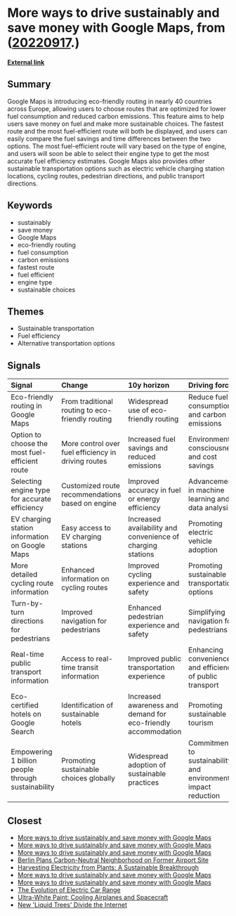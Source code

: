 # __More ways to drive sustainably and save money with Google Maps__, from ([20220917](https://kghosh.substack.com/p/20220917).)

__[External link](https://blog.google/around-the-globe/google-europe/eco-friendly-routing-in-europe/)__



## Summary

Google Maps is introducing eco-friendly routing in nearly 40 countries across Europe, allowing users to choose routes that are optimized for lower fuel consumption and reduced carbon emissions. This feature aims to help users save money on fuel and make more sustainable choices. The fastest route and the most fuel-efficient route will both be displayed, and users can easily compare the fuel savings and time differences between the two options. The most fuel-efficient route will vary based on the type of engine, and users will soon be able to select their engine type to get the most accurate fuel efficiency estimates. Google Maps also provides other sustainable transportation options such as electric vehicle charging station locations, cycling routes, pedestrian directions, and public transport directions.

## Keywords

* sustainably
* save money
* Google Maps
* eco-friendly routing
* fuel consumption
* carbon emissions
* fastest route
* fuel efficient
* engine type
* sustainable choices

## Themes

* Sustainable transportation
* Fuel efficiency
* Alternative transportation options

## Signals

| Signal                                             | Change                                              | 10y horizon                                                   | Driving force                                                   |
|:---------------------------------------------------|:----------------------------------------------------|:--------------------------------------------------------------|:----------------------------------------------------------------|
| Eco-friendly routing in Google Maps                | From traditional routing to eco-friendly routing    | Widespread use of eco-friendly routing                        | Reduce fuel consumption and carbon emissions                    |
| Option to choose the most fuel-efficient route     | More control over fuel efficiency in driving routes | Increased fuel savings and reduced emissions                  | Environmental consciousness and cost savings                    |
| Selecting engine type for accurate efficiency      | Customized route recommendations based on engine    | Improved accuracy in fuel or energy efficiency                | Advancements in machine learning and data analysis              |
| EV charging station information on Google Maps     | Easy access to EV charging stations                 | Increased availability and convenience of charging stations   | Promoting electric vehicle adoption                             |
| More detailed cycling route information            | Enhanced information on cycling routes              | Improved cycling experience and safety                        | Promoting sustainable transportation options                    |
| Turn-by-turn directions for pedestrians            | Improved navigation for pedestrians                 | Enhanced pedestrian experience and safety                     | Simplifying navigation for pedestrians                          |
| Real-time public transport information             | Access to real-time transit information             | Improved public transportation experience                     | Enhancing convenience and efficiency of public transport        |
| Eco-certified hotels on Google Search              | Identification of sustainable hotels                | Increased awareness and demand for eco-friendly accommodation | Promoting sustainable tourism                                   |
| Empowering 1 billion people through sustainability | Promoting sustainable choices globally              | Widespread adoption of sustainable practices                  | Commitment to sustainability and environmental impact reduction |

## Closest

* [More ways to drive sustainably and save money with Google Maps](55366e80872f51490910ad01315a8437)
* [More ways to drive sustainably and save money with Google Maps](55366e80872f51490910ad01315a8437)
* [More ways to drive sustainably and save money with Google Maps](55366e80872f51490910ad01315a8437)
* [Berlin Plans Carbon-Neutral Neighborhood on Former Airport Site](5152a8f61434482ebe5faecae9e14b28)
* [Harvesting Electricity from Plants: A Sustainable Breakthrough](b84bf2742e851da35bfd23220e697b3c)
* [More ways to drive sustainably and save money with Google Maps](55366e80872f51490910ad01315a8437)
* [More ways to drive sustainably and save money with Google Maps](55366e80872f51490910ad01315a8437)
* [The Evolution of Electric Car Range](7f4bbda67f521ee30a63b68b9f8666d9)
* [Ultra-White Paint: Cooling Airplanes and Spacecraft](8e1b3608f46c809be3c61538048824a8)
* [New 'Liquid Trees' Divide the Internet](b8164554d14e302dac8ca428de8376dd)